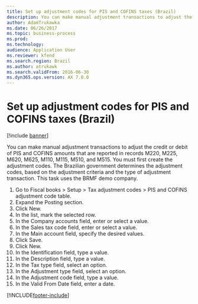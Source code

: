 ```yaml
---
title: Set up adjustment codes for PIS and COFINS taxes (Brazil)
description: You can make manual adjustment transactions to adjust the credit or debit of PIS and COFINS amounts that are reported in records M220, M225, M620, M625, M110, M115, M510, and M515.
author: AdamTrukawka
ms.date: 06/26/2017
ms.topic: business-process
ms.prod: 
ms.technology: 
audience: Application User
ms.reviewer: kfend
ms.search.region: Brazil
ms.author: atrukawk
ms.search.validFrom: 2016-06-30
ms.dyn365.ops.version: AX 7.0.0
---
```

# Set up adjustment codes for PIS and COFINS taxes (Brazil)

[!include [banner](../../includes/banner.md)]

You can make manual adjustment transactions to adjust the credit or debit of PIS and COFINS amounts that are reported in records M220, M225, M620, M625, M110, M115, M510, and M515. You must first create the adjustment codes. The Brazilian government determines the adjustment codes, based on the adjustment criteria and the type of adjustment transaction. This task uses the BRMF demo company.

1. Go to Fiscal books > Setup > Tax adjustment codes > PIS and COFINS adjustment code table.
2. Expand the Posting section.
3. Click New.
4. In the list, mark the selected row.
5. In the Company accounts field, enter or select a value.
6. In the Sales tax code field, enter or select a value.
7. In the Main account field, specify the desired values.
8. Click Save.
9. Click New.
10. In the Identification field, type a value.
11. In the Description field, type a value.
12. In the Tax type field, select an option.
13. In the Adjustment type field, select an option.
14. In the Adjustment code field, type a value.
15. In the Valid From Date field, enter a date.



[!INCLUDE[footer-include](../../../includes/footer-banner.md)]
